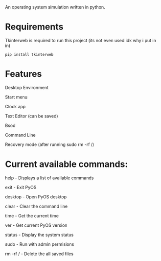 An operating system simulation written in python.

# Requirements
Tkinterweb is required to run this project (its not even used idk why i put in in)
```
pip install tkinterweb
```

# Features
Desktop Environment

Start menu

Clock app

Text Editor (can be saved)

Bsod

Command Line

Recovery mode (after running sudo rm -rf /)

# Current available commands:

help        - Displays a list of available commands

exit        - Exit PyOS

desktop     - Open PyOS desktop

clear       - Clear the command line

time        - Get the current time

ver         - Get current PyOS version

status      - Display the system status

sudo        - Run with admin permisions

rm -rf /    - Delete the all saved files
